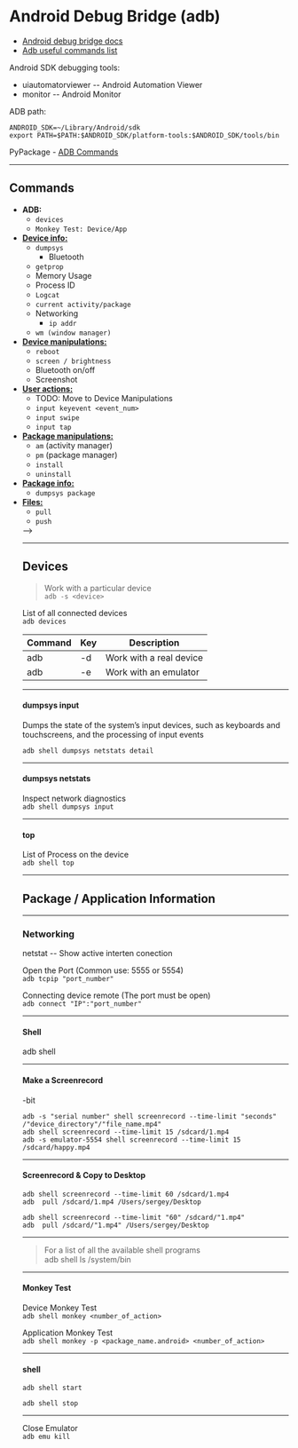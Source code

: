 # Android Debug Bridge (adb)

- [Android debug bridge docs](https://developer.android.com/studio/command-line/adb)
- [Adb useful commands list](https://gist.github.com/Pulimet/5013acf2cd5b28e55036c82c91bd56d8) 


Android SDK debugging tools:
- uiautomatorviewer -- Android Automation Viewer
- monitor -- Android Monitor

ADB path:
```shell
ANDROID_SDK=~/Library/Android/sdk
export PATH=$PATH:$ANDROID_SDK/platform-tools:$ANDROID_SDK/tools/bin
```

PyPackage - [ADB Commands](https://github.com/sergius-la/adb)

***

## Commands

- __ADB:__
  - `devices`
  - `Monkey Test: Device/App`
- __[Device info:](/adb/device_info.md)__
  - `dumpsys`
    - Bluetooth
  - `getprop`
  - Memory Usage
  - Process ID
  - `Logcat`
  - `current activity/package`
  - Networking
    - `ip addr`
  - `wm (window manager)`
- __[Device manipulations:](/adb/device_manipulations.md)__
  - `reboot`
  - `screen / brightness`
  - Bluetooth on/off
  - Screenshot
- __[User actions:](/adb/user_actions.md)__
  - TODO: Move to Device Manipulations
  - `input keyevent <event_num>`
  - `input swipe`
  - `input tap`
- __[Package manipulations:](/adb/package_manipulations.md)__
  - `am` (activity manager)
  - `pm` (package manager)
  - `install`
  - `uninstall`
- __[Package info:](/adb/package_info.md)__
  - `dumpsys package`
- __[Files:](/adb/files.md)__
  - `pull`
  - `push`
  <!-- - get_list_packages() -->
  <!-- - TODO: Push File
<!-- - __Layout:__
  - dump_layout()
  - TODO: Save layout
  - TODO: Search Element --> -->

***

## Devices

> Work with a particular device <br>
`adb -s <device>`

List of all connected devices <br>
`adb devices`

| Command | Key | Description |
| --- |  --- | --- |
| adb | -d | Work with a real device |
| adb | -e | Work with an emulator |


***

#### dumpsys input
Dumps the state of the system’s input devices, such as keyboards and touchscreens, and the processing of input events<br>

`adb shell dumpsys netstats detail`

***

#### dumpsys netstats

Inspect network diagnostics<br>
`adb shell dumpsys input`

***

#### top
List of Process on the device <br> 
`adb shell top`

***

<!-- Application manipulation -->

## Package / Application Information

***

<!-- Package / Application Information -->

### Networking

netstat -- Show active interten conection

Open the Port (Common use: 5555 or 5554) <br>
``` adb tcpip "port_number" ```

Connecting device remote (The port must be open) <br> 
``` adb connect "IP":"port_number" ```

***

#### Shell

adb shell

***

#### Make a Screenrecord
-bit

`adb -s "serial number" shell screenrecord --time-limit "seconds" /"device_directory"/"file_name.mp4"` <br>
`adb shell screenrecord --time-limit 15 /sdcard/1.mp4` <br>
`adb -s emulator-5554 shell screenrecord --time-limit 15 /sdcard/happy.mp4`

***

#### Screenrecord & Copy to Desktop
`adb shell screenrecord --time-limit 60 /sdcard/1.mp4` <br>
`adb  pull /sdcard/1.mp4 /Users/sergey/Desktop`

`adb shell screenrecord --time-limit "60" /sdcard/"1.mp4"` <br>
`adb  pull /sdcard/"1.mp4" /Users/sergey/Desktop`

***

> For a list of all the available shell programs <br> 
adb shell ls /system/bin

***

#### Monkey Test

Device Monkey Test <br>
`adb shell monkey <number_of_action>`

Application Monkey Test <br>
`adb shell monkey -p <package_name.android> <number_of_action>`

***

#### shell

`adb shell start`

`adb shell stop`

***

Close Emulator <br>
``` adb emu kill  ```
